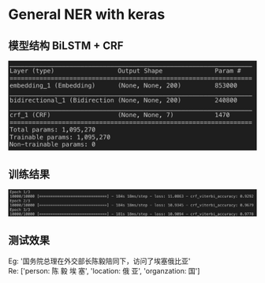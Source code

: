 # General NER with keras
## 模型结构 BiLSTM + CRF
![model](model.png)
## 训练结果
![res](res.png)
## 测试效果
Eg: '国务院总理在外交部长陈毅陪同下，访问了埃塞俄比亚'  
Re: ['person: 陈 毅 埃 塞', 'location: 俄 亚', 'organzation: 国']